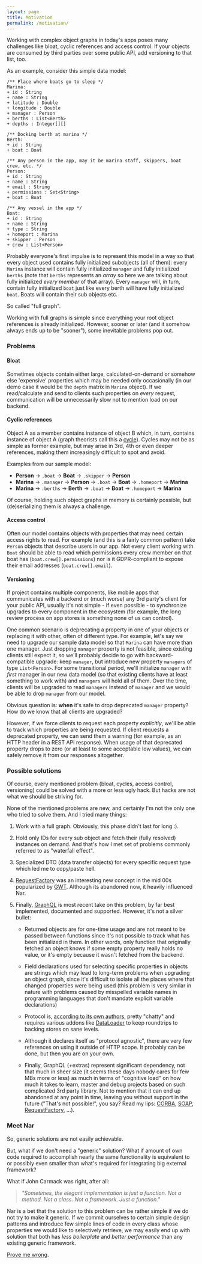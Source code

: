 ```yaml
---
layout: page
title: Motivation
permalink: /motivation/
---
```


Working with complex object graphs in today's apps poses many challenges like bloat,
cyclic references and access control. If your objects are consumed by third parties
over some public API, add versioning to that list, too.

As an example, consider this simple data model:

```
/** Place where boats go to sleep */
Marina:
+ id : String
+ name : String
+ latitude : Double
+ longitude : Double
+ manager : Person
+ berths : List<Berth>
+ depths : Integer[][]
```

```
/** Docking berth at marina */
Berth:
+ id : String
+ boat : Boat
```

```
/** Any person in the app, may it be marina staff, skippers, boat crew, etc. */
Person:
+ id : String
+ name : String
+ email : String
+ permissions : Set<String>
+ boat : Boat
```

```
/** Any vessel in the app */
Boat:
+ id : String
+ name : String
+ type : String
+ homeport : Marina
+ skipper : Person
+ crew : List<Person>
```

Probably everyone's first impulse is to represent this model in a way so that every object used contains fully
initialized subobjects (all of them): every `Marina` instance will contain fully initialized `manager` and fully
initialized `berths` (note that `berths` represents an *array* so here we are talking about fully initialized
_every member_ of that array). Every `manager` will, in turn, contain fully initialized `boat` just like every berth
will have fully initialized `boat`. Boats will contain their sub objects etc.

So called "full graph".

Working with full graphs is simple since everything your root object references is already initialized. However, sooner
or later (and it somehow always ends up to be "sooner"), some inevitable problems pop out.

### Problems

#### Bloat

Sometimes objects contain either large, calculated-on-demand or somehow else 'expensive' properties which may be needed
only occasionally (in our demo case it would be the `depth` matrix in `Marina` object). If we read/calculate and send
to clients such properties on *every* request, communication will be unnecessarily slow not to mention load on our
backend.

#### Cyclic references

Object A as a member contains instance of object B which, in turn, contains instance of object A (graph theorists call
this a [cycle](https://en.wikipedia.org/wiki/Cycle_(graph_theory))). Cycles may not be as simple as former example,
but may arise in 3rd, 4th or even deeper references, making them increasingly difficult to spot and avoid.

Examples from our sample model:

* **Person** → `.boat` → **Boat** → `.skipper` → **Person**
* **Marina** → `.manager` → **Person** → `.boat` → **Boat** → `.homeport` → **Marina**
* **Marina** → `.berths` → **Berth** → `.boat` → **Boat** → `.homeport` → **Marina**

Of course, holding such object graphs in memory is certainly possible, but (de)serializing them is always a challenge.

#### Access control

Often our model contains objects with properties that may need certain access rights to read. For example (and this is
a fairly common pattern) take `Person` objects that describe users in our app. Not every client working with `Boat`
should be able to read which permissions every crew member on that boat has (`boat.crew[].permissions`) nor is it
GDPR-compliant to expose their email addresses (`boat.crew[].email`).

#### Versioning

If project contains multiple components, like mobile apps that communicates with a backend or (much
worse) any 3rd party's client for your public API, usually it's not simple - if even possible - to synchronize upgrades
to every component in the ecosystem (for example, the long review process on app stores is something none of us can
control).

One common scenario is deprecating a property in one of your objects or replacing it with other, often of different
type. For example, let's say we need to upgrade our sample data model so that `Marina` can have more
than one manager. Just dropping `manager` property is not feasible, since existing clients still expect it, so we'll
probably decide to go with backward-compatible upgrade: keep `manager`, but introduce new property `managers` of type
`List<Person>`. For some transitional period, we'll initialize `manager` with *first* manager in our new data model
(so that existing clients have at least something to work with) and `managers` will hold all of them. Over the time,
clients will be upgraded to read `managers` instead of `manager` and we would be able to drop `manager` from our model.

Obvious question is: **when** it's safe to drop deprecated `manager` property? How do we know that all clients are
upgraded?

However, if we force clients to request each property *explicitly*, we'll be able to track which properties are being
requested. If client requests a deprecated property, we can send them a warning (for example, as an HTTP header in a
REST API response). When usage of that deprecated property drops to zero (or at least to some acceptable low values),
we can safely remove it from our responses altogether.

### Possible solutions

Of course, every mentioned problem (bloat, cycles, access control, versioning) could be solved with a more or less ugly
hack. But hacks are not what we should be striving for.

None of the mentioned problems are new, and certainly I'm not the only one who tried to solve them. And I tried many
things:

1. Work with a full graph. Obviously, this phase didn't last for long :).

2. Hold only IDs for every sub object and fetch their (fully resolved) instances on demand. And that's how I met set of
   problems commonly referred to as "waterfall effect".

4. Specialized DTO (data transfer objects) for every specific request type which led me to copy/paste hell.

5. [RequestFactory](https://www.gwtproject.org/doc/latest/DevGuideRequestFactory.html) was an interesting new concept in
   the mid 00s popularized by [GWT](https://www.gwtproject.org/). Although its abandoned now, it heavily influenced Nar.

6. Finally, [GraphQL](https://graphql.org/) is most recent take on this problem, by far best implemented, documented and
   supported. However, it's not a silver bullet:

    * Returned objects are for one-time usage and are not meant to be passed between functions since it's not possible
      to track what has been initialized in them. In other words, only function that originally fetched an object knows
      if some empty property really holds no value, or it's empty because it wasn't fetched from the backend.

    * Field declarations used for selecting specific properties in objects are strings which may lead to long-term
      problems when upgrading an object graph, since it's difficult to isolate all the places where that changed
      properties were being used (this problem is very similar in nature with problems caused by misspelled variable
      names in programming languages that don't mandate explicit variable declarations)

    * Protocol is, [according to its own authors](https://graphql.org/learn/best-practices/#server-side-batching-caching),
      pretty "chatty" and requires various addons like [DataLoader](https://github.com/graphql/dataloader) to keep
      roundtrips to backing stores on sane levels.

    * Although it declares itself as "protocol agnostic", there are very few references on using it outside of HTTP
      scope. It probably can be done, but then you are on your own.

    * Finally, GraphQL (+extras) represent significant dependency, not that much in sheer size (it seems these days
      nobody cares for few MBs more or less) as much in terms of "cognitive load" on how much
      it takes to learn, master and debug projects based on such complicated 3rd party library. Not to mention that it
      can end up abandoned at any point in time, leaving you without support in the future
      ("That's not possible!", you say? Read my lips:
      [CORBA](https://en.wikipedia.org/wiki/Common_Object_Request_Broker_Architecture),
      [SOAP](https://en.wikipedia.org/wiki/SOAP),
      [RequestFactory](https://www.gwtproject.org/doc/latest/DevGuideRequestFactory.html),
      ...).

### Meet Nar

So, generic solutions are not easily achievable.

But, what if we don't need a "generic" solution? What if amount of own code required to accomplish nearly the same
functionality is equivalent to or possibly even smaller than what's required for integrating big external framework?

What if John Carmack was right, after all:

> _"Sometimes, the elegant implementation is just a function. Not a method. Not a class. Not a framework. Just a function."_

Nar is a bet that the solution to this problem can be rather simple if we do not try to make it generic.
If we commit ourselves to certain simple design patterns and introduce few simple lines of code in every class whose
properties we would like to selectively retrieve, we may easily end up with solution that both has *less boilerplate*
and *better performance* than any existing generic framework.

[Prove me wrong](https://github.com/gkresic/nar/issues).

